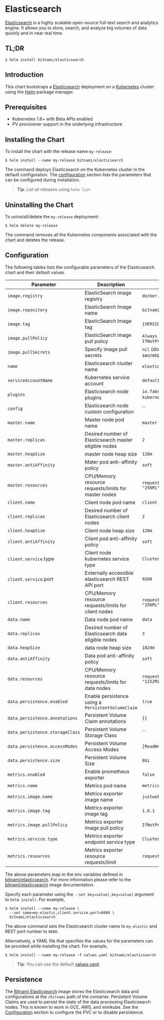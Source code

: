 # Elasticsearch

[Elasticsearch](https://www.elastic.co/products/elasticsearch) is a highly scalable open-source full-text search and analytics engine. It allows you to store, search, and analyze big volumes of data quickly and in near real time.

## TL;DR

```console
$ helm install bitnami/elasticsearch
```

## Introduction

This chart bootstraps a [Elasticsearch](https://github.com/bitnami/bitnami-docker-elasticsearch) deployment on a [Kubernetes](http://kubernetes.io) cluster using the [Helm](https://helm.sh) package manager.

## Prerequisites

- Kubernetes 1.6+ with Beta APIs enabled
- PV provisioner support in the underlying infrastructure

## Installing the Chart

To install the chart with the release name `my-release`:

```console
$ helm install --name my-release bitnami/elasticsearch
```

The command deploys Elasticsearch on the Kubernetes cluster in the default configuration. The [configuration](#configuration) section lists the parameters that can be configured during installation.

> **Tip**: List all releases using `helm list`

## Uninstalling the Chart

To uninstall/delete the `my-release` deployment:

```console
$ helm delete my-release
```

The command removes all the Kubernetes components associated with the chart and deletes the release.

## Configuration

The following tables lists the configurable parameters of the Elasticsearch chart and their default values.

|            Parameter            |                      Description                      |                               Default                               |
|---------------------------------|-------------------------------------------------------|---------------------------------------------------------------------|
| `image.registry`                | ElasticSearch image registry                          | `docker.io`                                                         |
| `image.repository`              | ElasticSearch Image name                              | `bitnami/elasticsearch`                                             |
| `image.tag`                     | ElasticSearch Image tag                               | `{VERSION}`                                                         |
| `image.pullPolicy`              | ElasticSearch image pull policy                       | `Always` if `imageTag` is `latest`, else `IfNotPresent`             |
| `image.pullSecrets`             | Specify image pull secrets                            | `nil` (does not add image pull secrets to deployed pods)            |
| `name`                          | Elasticsearch cluster name                            | `elastic`                                                           |
| `serviceAccountName`            | Kubernetes service account                            | `default`                                                           |
| `plugins`                       | Elasticsearch node plugins                            | `io.fabric8:elasticsearch-cloud-kubernetes:5.5.2` (required plugin) |
| `config`                        | Elasticsearch node custom configuration               | ``                                                                  |
| `master.name`                   | Master node pod name                                  | `master`                                                            |
| `master.replicas`               | Desired number of Elasticsearch master eligible nodes | `2`                                                                 |
| `master.heapSize`               | master node heap size                                 | `128m`                                                              |
| `master.antiAffinity`           | Mater pod anti-affinity policy                        | `soft`                                                              |
| `master.resources`              | CPU/Memory resource requests/limits for master nodes  | `requests: { cpu: "25m", memory: "256Mi" }`                         |
| `client.name`                   | Client node pod name                                  | `client`                                                            |
| `client.replicas`               | Desired number of Elasticsearch client nodes          | `2`                                                                 |
| `client.heapSize`               | Client node heap size                                 | `128m`                                                              |
| `client.antiAffinity`           | Client pod anti-affinity policy                       | `soft`                                                              |
| `client.service`.type           | Client node kubernetes service type                   | `ClusterIP`                                                         |
| `client.service`.port           | Externally accessible elasticsearch REST API port     | `9200`                                                              |
| `client.resources`              | CPU/Memory resource requests/limits for client nodes  | `requests: { cpu: "25m", memory: "256Mi" }`                         |
| `data.name`                     | Data node pod name                                    | `data`                                                              |
| `data.replicas`                 | Desired number of Elasticsearch data eligible nodes   | `3`                                                                 |
| `data.heapSize`                 | data node heap size                                   | `1024m`                                                             |
| `data.antiAffinity`             | Data pod anti-affinity policy                         | `soft`                                                              |
| `data.resources`                | CPU/Memory resource requests/limits for data nodes    | `requests: { cpu: "25m", memory: "1152Mi" }`                        |
| `data.persistence.enabled`      | Enable persistence using a `PersistentVolumeClaim`    | `true`                                                              |
| `data.persistence.annotations`  | Persistent Volume Claim annotations                   | `{}`                                                                |
| `data.persistence.storageClass` | Persistent Volume Storage Class                       | ``                                                                  |
| `data.persistence.accessModes`  | Persistent Volume Access Modes                        | `[ReadWriteOnce]`                                                   |
| `data.persistence.size`         | Persistent Volume Size                                | `8Gi`                                                               |
| `metrics.enabled`               | Enable prometheus exporter                            | `false`                                                             |
| `metrics.name`                  | Metrics pod name                                      | `metrics`                                                           |
| `metrics.image.name`            | Metrics exporter image name                           | `justwatch/elasticsearch_exporter`                                  |
| `metrics.image.tag`             | Metrics exporter image tag                            | `1.0.1`                                                             |
| `metrics.image.pullPolicy`      | Metrics exporter image pull policy                    | `IfNotPresent`                                                      |
| `metrics.service.type`          | Metrics exporter endpoint service type                | `ClusterIP`                                                         |
| `metrics.resources`             | Metrics exporter resource requests/limit              | `requests: { cpu: "25m" }`                                          |

The above parameters map to the env variables defined in [bitnami/elasticsearch](http://github.com/bitnami/bitnami-docker-elasticsearch). For more information please refer to the [bitnami/elasticsearch](http://github.com/bitnami/bitnami-docker-elasticsearch) image documentation.

Specify each parameter using the `--set key=value[,key=value]` argument to `helm install`. For example,

```console
$ helm install --name my-release \
  --set name=my-elastic,client.service.port=8080 \
  bitnami/elasticsearch
```

The above command sets the Elasticsearch cluster name to `my-elastic` and REST port number to `8080`.

Alternatively, a YAML file that specifies the values for the parameters can be provided while installing the chart. For example,

```console
$ helm install --name my-release -f values.yaml bitnami/elasticsearch
```

> **Tip**: You can use the default [values.yaml](values.yaml)

## Persistence

The [Bitnami Elasticsearch](https://github.com/bitnami/bitnami-docker-elasticsearch) image stores the Elasticsearch data and configurations at the `/bitnami` path of the container. Persistent Volume Claims are used to persist the state of the data processing Elasticsearch nodes. This is known to work in GCE, AWS, and minikube.
See the [Configuration](#configuration) section to configure the PVC or to disable persistence.
